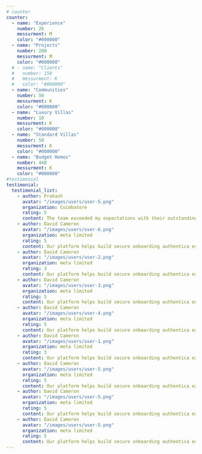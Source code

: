 ```yaml
---
# counter
counter:
  - name: "Experience"
    number: 26
    messurment: M
    color: "#000000"
  - name: "Projects"
    number: 200
    messurment: M
    color: "#000000"
  # - name: "Clients"
  #   number: 150
  #   messurment: K
  #   color: "#000000"
  - name: "Communities"
    number: 50
    messurment: K
    color: "#000000"
  - name: "Luxury Villas"
    number: 10
    messurment: K
    color: "#000000"
  - name: "Standard Villas"
    number: 50
    messurment: K
    color: "#000000"
  - name: "Budget Homes"
    number: 440
    messurment: K
    color: "#000000"
#testimonial
testimonial:
  testimonial_list:
    - author: Prakash
      avatar: "/images/users/user-5.png"
      organization: Coimbatore
      rating: 5
      content: The team exceeded my expectations with their outstanding service and attention to detail. I'm completely satisfied and would highly recommend their work!
    - author: David Cameron
      avatar: "/images/users/user-6.png"
      organization: meta limited
      rating: 5
      content: Our platform helps build secure onboarding authentica experiences & engage your users. We build .
    - author: David Cameron
      avatar: "/images/users/user-2.png"
      organization: meta limited
      rating: 3
      content: Our platform helps build secure onboarding authentica experiences & engage your users. We build .
    - author: David Cameron
      avatar: "/images/users/user-3.png"
      organization: meta limited
      rating: 5
      content: Our platform helps build secure onboarding authentica experiences & engage your users. We build .
    - author: David Cameron
      avatar: "/images/users/user-4.png"
      organization: meta limited
      rating: 5
      content: Our platform helps build secure onboarding authentica experiences & engage your users. We build .
    - author: David Cameron
      avatar: "/images/users/user-1.png"
      organization: meta limited
      rating: 3
      content: Our platform helps build secure onboarding authentica experiences & engage your users. We build .
    - author: David Cameron
      avatar: "/images/users/user-5.png"
      organization: meta limited
      rating: 5
      content: Our platform helps build secure onboarding authentica experiences & engage your users. We build .
    - author: David Cameron
      avatar: "/images/users/user-5.png"
      organization: meta limited
      rating: 5
      content: Our platform helps build secure onboarding authentica experiences & engage your users. We build .
    - author: David Cameron
      avatar: "/images/users/user-5.png"
      organization: meta limited
      rating: 5
      content: Our platform helps build secure onboarding authentica experiences & engage your users. We build .
---
```

